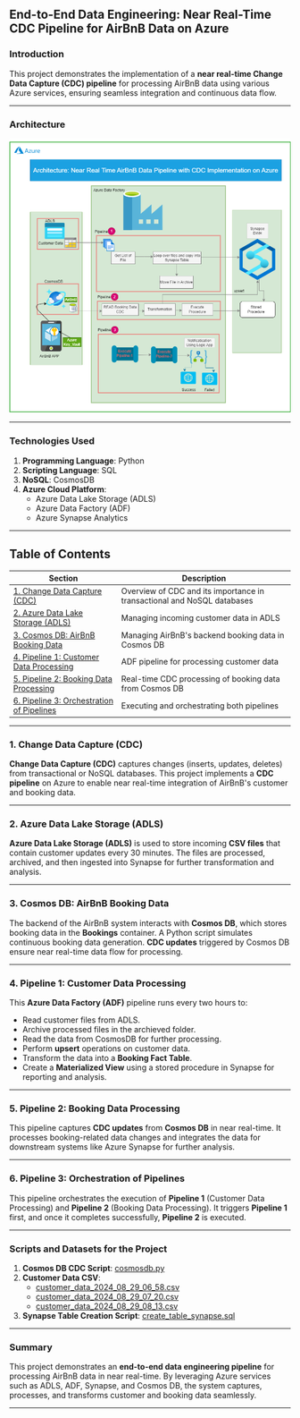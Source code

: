 
## **End-to-End Data Engineering: Near Real-Time CDC Pipeline for AirBnB Data on Azure**

### **Introduction**
This project demonstrates the implementation of a **near real-time Change Data Capture (CDC) pipeline** for processing AirBnB data using various Azure services, ensuring seamless integration and continuous data flow.

---

### **Architecture**

![Architecture](AirBnBApp3.png)

---

### **Technologies Used**
1. **Programming Language**: Python  
2. **Scripting Language**: SQL  
3. **NoSQL**: CosmosDB  
4. **Azure Cloud Platform**:
   - Azure Data Lake Storage (ADLS)
   - Azure Data Factory (ADF)
   - Azure Synapse Analytics

---

## **Table of Contents**
| Section | Description |
|---------|-------------|
| [1. Change Data Capture (CDC)](#1-change-data-capture-cdc) | Overview of CDC and its importance in transactional and NoSQL databases |
| [2. Azure Data Lake Storage (ADLS)](#2-azure-data-lake-storage-adls) | Managing incoming customer data in ADLS |
| [3. Cosmos DB: AirBnB Booking Data](#3-cosmos-db-airbnb-booking-data) | Managing AirBnB's backend booking data in Cosmos DB |
| [4. Pipeline 1: Customer Data Processing](#4-pipeline-1-customer-data-processing) | ADF pipeline for processing customer data |
| [5. Pipeline 2: Booking Data Processing](#5-pipeline-2-booking-data-processing) | Real-time CDC processing of booking data from Cosmos DB |
| [6. Pipeline 3: Orchestration of Pipelines](#6-pipeline-3-orchestration-of-pipelines) | Executing and orchestrating both pipelines |

---

### 1. **Change Data Capture (CDC)**

**Change Data Capture (CDC)** captures changes (inserts, updates, deletes) from transactional or NoSQL databases. This project implements a **CDC pipeline** on Azure to enable near real-time integration of AirBnB's customer and booking data.

---

### 2. **Azure Data Lake Storage (ADLS)**

**Azure Data Lake Storage (ADLS)** is used to store incoming **CSV files** that contain customer updates every 30 minutes. The files are processed, archived, and then ingested into Synapse for further transformation and analysis.

---

### 3. **Cosmos DB: AirBnB Booking Data**

The backend of the AirBnB system interacts with **Cosmos DB**, which stores booking data in the **Bookings** container. A Python script simulates continuous booking data generation. **CDC updates** triggered by Cosmos DB ensure near real-time data flow for processing.

---

### 4. **Pipeline 1: Customer Data Processing**

This **Azure Data Factory (ADF)** pipeline runs every two hours to:
- Read customer files from ADLS.
- Archive processed files in the archieved folder.
- Read the data  from CosmosDB for further processing.
- Perform **upsert** operations on customer data.
- Transform the data into a **Booking Fact Table**.
- Create a **Materialized View** using a stored procedure in Synapse for reporting and analysis.

---

### 5. **Pipeline 2: Booking Data Processing**

This pipeline captures **CDC updates** from **Cosmos DB** in near real-time. It processes booking-related data changes and integrates the data for downstream systems like Azure Synapse for further analysis.

---

### 6. **Pipeline 3: Orchestration of Pipelines**

This pipeline orchestrates the execution of **Pipeline 1** (Customer Data Processing) and **Pipeline 2** (Booking Data Processing). It triggers **Pipeline 1** first, and once it completes successfully, **Pipeline 2** is executed.

---

### **Scripts and Datasets for the Project**

1. **Cosmos DB CDC Script**: [cosmosdb.py](CosmosDB/cosmosdb.py)
2. **Customer Data CSV**:
   - [customer_data_2024_08_29_06_58.csv](DataSets/customer_data_2024_08_29_06_58.csv)
   - [customer_data_2024_08_29_07_20.csv](DataSets/customer_data_2024_08_29_07_20.csv)
   - [customer_data_2024_08_29_08_13.csv](DataSets/customer_data_2024_08_29_08_13.csv)
3. **Synapse Table Creation Script**: [create_table_synapse.sql](Synapse/create_table_synapse.sql)

---

### **Summary**

This project demonstrates an **end-to-end data engineering pipeline** for processing AirBnB data in near real-time. By leveraging Azure services such as ADLS, ADF, Synapse, and Cosmos DB, the system captures, processes, and transforms customer and booking data seamlessly.

---

